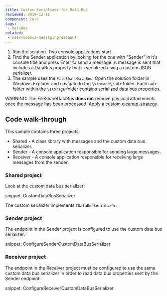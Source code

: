 ```yaml
---
title: Custom Serializer for Data Bus
reviewed: 2019-12-11
component: Core
tags:
 - DataBus
related:
 - nservicebus/messaging/databus
---
```


1. Run the solution. Two console applications start.
2. Find the Sender application by looking for the one with "Sender" in it's console title and press Enter to send a message. A message is sent that includes a DataBus property that is serialized using a custom JSON serializer.
3. The sample uses the `FileShareDataBus`. Open the solution folder in Windows Explorer and navigate to the `\storage\` sub-folder. Each sub-folder within the `\storage` folder contains serialized data bus properties. 

WARNING: The FileShareDataBus **does not** remove physical attachments once the message has been processed. Apply a custom [cleanup-strategy](/nservicebus/messaging/databus/file-share.md#cleanup-strategy).

## Code walk-through

This sample contains three projects:

 * Shared - A class library with messages and the custom data bus serializer.
 * Sender - A console application responsible for sending large messages.
 * Receiver - A console application responsible for receiving large messages from the sender.


### Shared project

Look at the custom data bus serializer:

snippet: CustomDataBusSerializer

The custom serializer implements `IDataBusSerializer`. 


### Sender project

The endpoint in the Sender project is configured to use the custom data bus serializer:

snippet: ConfigureSenderCustomDataBusSerializer


### Receiver project

The endpoint in the Receiver project must be configured to use the same custom data bus serializer in order to read data bus properties sent by the Sender endpoint:

snippet: ConfigureReceiverCustomDataBusSerializer

